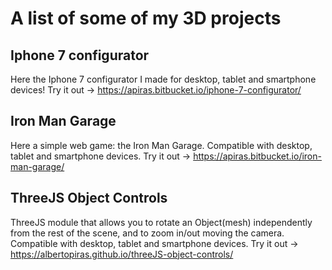 # A list of some of my 3D projects

## Iphone 7 configurator
Here the Iphone 7 configurator I made for desktop, tablet and smartphone devices!
Try it out -> https://apiras.bitbucket.io/iphone-7-configurator/

## Iron Man Garage
Here a simple web game: the Iron Man Garage. Compatible with desktop, tablet and smartphone devices.
Try it out -> https://apiras.bitbucket.io/iron-man-garage/

## ThreeJS Object Controls
ThreeJS module that allows you to rotate an Object(mesh) independently from the rest of the scene, and to zoom in/out moving the camera. Compatible with desktop, tablet and smartphone devices.
Try it out -> https://albertopiras.github.io/threeJS-object-controls/

